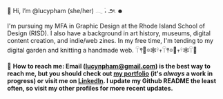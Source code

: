 👋 Hi, I’m @lucypham (she/her) 𓂃 ࣪˖ ౨ৎ ☻

I'm pursuing my MFA in Graphic Design at the Rhode Island School of Design (RISD). I also have a background in art history, museums, digital content creation, and indie/web zines. In my free time, I'm tending to my digital garden and knitting a handmade web. 𓋼𖤣🌱𖡼🕸️𓍊𖥧𓋼𖤣𖡼🌱𖥧𓍊🕸️𓋼🌱

🌱 <b>How to reach me:<b> Email (lucynpham@gmail.com) is the best way to reach me, but you should check out <a href="https://lucypham.com">my portfolio</a> (it's <i>always</i> a work in progress) or visit me on <a href="https://linkedin.com/in/lucypham">LinkedIn</a>. I update my Github README the least often, so visit my other profiles for more recent updates.

<!---
lucypham/lucypham is a ✨ special ✨ repository because its `README.md` (this file) appears on your GitHub profile.
You can click the Preview link to take a look at your changes.
--->
